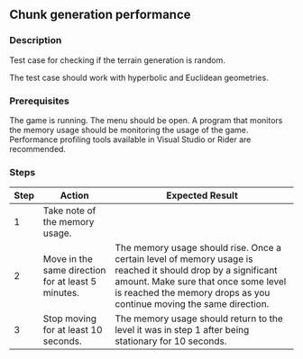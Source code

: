 ## Chunk generation performance

### Description
Test case for checking if the terrain generation is random.

The test case should work with hyperbolic and Euclidean geometries.

### Prerequisites
The game is running. 
The menu should be open. 
A program that monitors the memory usage should be monitoring the usage of the game. 
Performance profiling tools available in Visual Studio or Rider are recommended.

### Steps
| Step | Action | Expected Result |
| -------- | -------- | -------- |
| 1 | Take note of the memory usage. |  |
| 2 | Move in the same direction for at least 5 minutes. | The memory usage should rise. Once a certain level of memory usage is reached it should drop by a significant amount. Make sure that once some level is reached the memory drops as you continue moving the same direction. |
| 3 | Stop moving for at least 10 seconds. |  The memory usage should return to the level it was in step 1 after being stationary for 10 seconds. |
